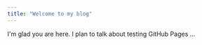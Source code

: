 ```yaml
---
title: "Welcome to my blog"
---
```


I'm glad you are here. I plan to talk about testing GitHub Pages ...
